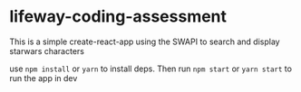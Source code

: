 # lifeway-coding-assessment

This is a simple create-react-app using the SWAPI to search and display starwars characters

use `npm install` or `yarn` to install deps. Then run `npm start` or `yarn start` to run the app in dev
